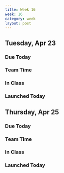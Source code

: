 ```yaml
---
title: Week 16 
week: 16
category: week
layout: post
---
```


## Tuesday, Apr 23

### Due Today

### Team Time

### In Class

### Launched Today


<!-- # # # # # # # # # # # # # # # # # # # # # # # # # # # -->

## Thursday, Apr 25

### Due Today

### Team Time

### In Class

### Launched Today


<!-- # # # # # # # # # # # # # # # # # # # # # # # # # # # -->


